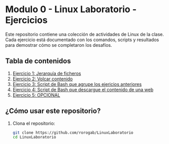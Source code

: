 # Modulo 0 - Linux Laboratorio - Ejercicios

Este repositorio contiene una colección de actividades de Linux de la clase. Cada ejercicio está documentado con los comandos, scripts y resultados para demostrar cómo se completaron los desafíos.

## Tabla de contenidos

1. [Ejercicio 1: Jerarquía de ficheros](Ejercicio_01.md)
2. [Ejercicio 2: Volcar contenido](Ejercicio_02.md)
3. [Ejercicio 3: Script de Bash que agrupe los ejericios anteriores](Ejercicio_03.md)
4. [Ejercicio 4: Script de Bash que descargue el contenido de una web](Ejercicio_04.md)
5. [Ejercicio 5: OPCIONAL](Ejercicio_05.md)

## ¿Cómo usar este repositorio?

1. Clona el repositorio:
   ```bash
   git clone https://github.com/rorogab/LinuxLaboratorio
   cd LinuxLaboratorio
   ```
